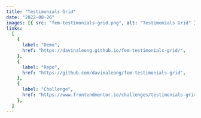 ```yaml
---
title: "Testimonials Grid"
date: "2022-08-26"
images: [{ src: "fem-testimonials-grid.png", alt: "Testimonials Grid" }]
links:
  [
    {
      label: "Demo",
      href: "https://davinaleong.github.io/fem-testimonials-grid/",
    },
    {
      label: "Repo",
      href: "https://github.com/davinaleong/fem-testimonials-grid",
    },
    {
      label: "Challenge",
      href: "https://www.frontendmentor.io/challenges/testimonials-grid-section-Nnw6J7Un7",
    },
  ]
---
```

